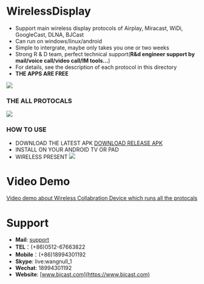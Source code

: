 # WirelessDisplay

* Support main wireless display protocols of Airplay, Miracast, WiDi, GoogleCast, DLNA, BJCast
* Can run on windows/linux/android
* Simple to intergrate, maybe only takes you one or two weeks
* Strong R & D team, perfect technical support(**R&d engineer support by mail/voice call/video call/IM tools...**)
* For details, see the description of each protocol in this directory
* **THE APPS ARE FREE**

![](https://github.com/WirelessPresentation/WirelessDisplay-SDK/blob/main/zimg/all%20protocals.png)

### THE ALL PROTOCALS  
![](https://github.com/WirelessPresentation/WirelessDisplay/blob/main/zimg/googlecast-airplay-miracast-bjcast.jpg.jpg)

### HOW TO USE
* DOWNLOAD THE LATEST APK
[DOWNLOAD RELEASE APK](https://github.com/WirelessPresentation/WirelessDisplay/releases/download/TV/BJTV-1.0.25.1-release_10251_jiagu_sign.apk)
* INSTALL ON YOUR ANDROID TV OR PAD
* WIRELESS PRESENT 
![](https://github.com/WirelessPresentation/WirelessDisplay/blob/main/zimg/help.png)

# Video Demo
[Video demo about Wireless Collabration Device which runs all the protocals](https://youtu.be/vj5lItw1W1c)

# Support
* **Mail**: [support](mailto:support@bijienetworks.com)
* **TEL**：(+86)0512-67663822
* **Mobile**：(+86)18994301192
* **Skype**: live:wangnull_1
* **Wechat**: 18994301192
* **Website**: [www.bjcast.com](https://www.bjcast.com)


